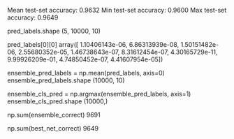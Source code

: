 Mean test-set accuracy: 0.9632
Min test-set accuracy:  0.9600
Max test-set accuracy:  0.9649


pred_labels.shape
(5, 10000, 10)

pred_labels[0][0]
array([  1.10406143e-06,   6.86313939e-08,   1.50151482e-06,
         2.55680352e-05,   1.46738643e-07,   8.31612454e-07,
         4.30165729e-11,   9.99926209e-01,   4.74850452e-07,
         4.41607954e-05])


ensemble_pred_labels = np.mean(pred_labels, axis=0)
ensemble_pred_labels.shape
(10000, 10)


ensemble_cls_pred = np.argmax(ensemble_pred_labels, axis=1)
ensemble_cls_pred.shape
(10000,)


np.sum(ensemble_correct)
9691


np.sum(best_net_correct)
9649

